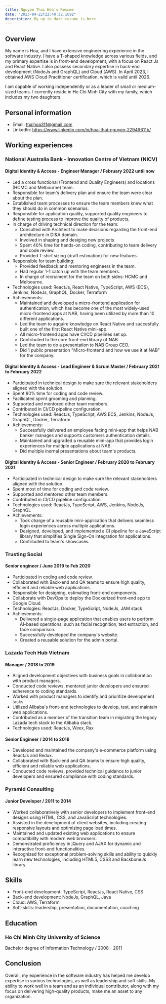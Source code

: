 ```yaml
---
title: Nguyen Thai Hoa's Resume
date: "2023-04-22T22:40:32.169Z"
description: My up to date resume is here.
---
```


## Overview

My name is Hoa, and I have extensive engineering experience in the software industry. I have a T-shaped knowledge across various fields, and my primary expertise is in front-end development, with a focus on React Js and React Native. I also possess secondary expertise in back-end development (NodeJs and GraphQL) and Cloud (AWS). In April 2023, I obtained AWS Cloud Practitioner certification, which is valid until 2026.

I am capable of working independently or as a leader of small or medium-sized teams. I currently reside in Ho Chi Minh City with my family, which includes my two daughters.

## Personal information

- Email: thaihoa311@gmail.com
- LinkedIn: https://www.linkedin.com/in/hoa-thai-nguyen-22949611b/

## Working experiences

### National Australia Bank - Innovation Centre of Vietnam (NICV)

#### Digital Identity & Access - Engineer Manager / February 2022 until now

- Led a cross functional (Frontend and Quality Engineers) and locations (HCMC and Melbourne) team.
- Responsible for team's delivery plan and ensure the team were clear about the plan.
- Established team processes to ensure the team members knew what they should do in common scenarios.
- Responsible for application quality, supported quality engineers to define testing process to improve the quality of products.
- In charge of driving technical direction for the team:
    - Consulted with Architect to make decisions regarding the front-end architecture in DI&A domain.
    - Involved in shaping and desiging new projects.
    - Spent 40% time for hands-on coding, contributing to team delivery and code review.
    - Provided T-shirt sizing (draft estimation) for new features.
- Responsible for team building:
    - Provided feedback and mentoring engineers in the team.
    - Had regular 1-1 catch up with the team members.
    - In charge of recruiment for the team on both sides: HCMC and Melbourne.
- Technologies used: ReactJs, React Native, TypeScript, AWS (ECS), Jenkins, NodeJs, GraphQL, Docker, Terraform
- Achievements:
    - Maintained and developed a micro-frontend application for authentication, which has become one of the most widely-used micro-frontend apps at NAB, having been utilized by more than 10 different applications.
    - Led the team to aqquire knowledge on React Native and succesfully built one of the first React Native mini-app.
    - All micro-frontend apps have CI/CD pipelines set up.
    - Contributed to the core front-end library of NAB.
    - Led the team to do a presentation to NAB Group CEO.
    - Did 1 public presentation "Micro-frontend and how we use it at NAB" for the company.

#### Digital Identity & Access - Lead Engineer & Scrum Master / February 2021 to February 2022

- Participated in technical design to make sure the relevant stakeholders aligned with the solution.
- Spent 80% time for coding and code review.
- Facilicated sprint grooming and planning.
- Supported and mentored other team members.
- Contributed in CI/CD pipeline configuration.
- Technologies used: ReactJs, TypeScript, AWS ECS, Jenkins, NodeJs, GraphQL, Docker, Terraform
- Achievements:
    - Successfully delivered an employee facing mini-app that helps NAB banker manages and supports customers authentication details.
    - Maintained and upgraded a reusable mini-app that provides login experiences for multiple applications at NAB.
    - Did multiple inernal presentations about team's products.

#### Digital Identity & Access - Senior Engineer / February 2020 to February 2021

- Participated in technical design to make sure the relevant stakeholders aligned with the solution.
- Spent most of time for coding and code review.
- Supported and mentored other team members.
- Contributed in CI/CD pipeline configuration.
- Technologies used: ReactJs, TypeScript, AWS, Jenkins, NodeJs, GraphQL
- Achievements:
    - Took charge of a reusable mini-application that delivers seamless login experiences across multiple applications.
    - Designed, developed, and implemented a CI pipeline for a JavaScript library that simplifies Single Sign-On integration for applications.
    - Contributed to team's showcases.

### Trusting Social

#### Senior engineer / June 2019 to Feb 2020

- Participated in coding and code review.
- Collaborated with Back-end and QA teams to ensure high quality, efficient and reliable web applications.
- Responsible for designing, estimating front-end components.
- Collaborate with DevOps to deploy the Dockerized front-end app to Google Cloud.
- Technologies: ReactJs, Docker, TypeScript, NodeJs, JAM stack
- Achievements:
    - Delivered a single-page application that enables users to perform AI-based operations, such as facial recognition, text extraction, and face comparison.
    - Successfully developed the company's website.
    - Created a reusable solution for the admin portal.

### Lazada Tech Hub Vietnam

#### Manager / 2018 to 2019

- Aligned development objectives with business goals in collaboration with product managers.
- Conducted code reviews, mentored junior developers and ensured adherence to coding standards.
- Worked with product managers to identify and prioritize development tasks.
- Utilized Alibaba's front-end technologies to develop, test, and maintain web applications.
- Contributed as a member of the transition team in migrating the legacy Lazada tech stack to the Alibaba stack.
- Technologies used: ReactJs, Weex, Rax

#### Senior Engineer / 2014 to 2018

- Developed and maintained the company's e-commerce platform using ReactJs and Redux.
- Collaborated with Back-end and QA teams to ensure high quality, efficient and reliable web applications.
- Conducted code reviews, provided technical guidance to junior developers and ensured compliance with coding standards.

### Pyramid Consulting

#### Junior Developer / 2011 to 2014

- Worked collaboratively with senior developers to implement front-end designs using HTML, CSS, and JavaScript technologies.
- Assisted in the development of client websites, including creating responsive layouts and optimizing page load times.
- Maintained and updated existing web applications to ensure compatibility with modern web browsers.
- Demonstrated proficiency in jQuery and AJAX for dynamic and interactive front-end functionalities.
- Recognized for exceptional problem-solving skills and ability to quickly learn new technologies, including HTML5, CSS3 and BackboneJs library.

## Skills

- Front-end development: TypeScript, ReactJs, React Native, CSS
- Back-end development: NodeJs, GraphQL, Java
- Cloud: AWS, Terraform
- Soft-skills: leadership, presentation, documentation, coaching

## Education

### Ho Chi Minh City University of Science
Bachelor degree of Information Technology / 2008 - 2011

## Conclusion

Overall, my experience in the software industry has helped me develop expertise in various technologies, as well as leadership and soft skills. My ability to work well in a team and as an individual contributor, along with my focus on delivering high-quality products, make me an asset to any organization.